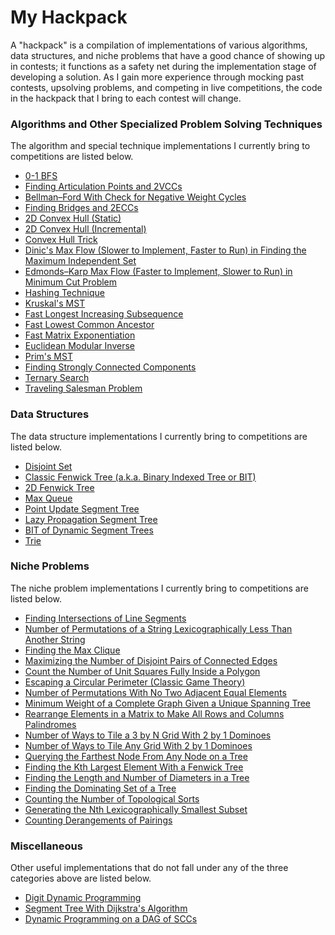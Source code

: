 # My Hackpack

A "hackpack" is a compilation of implementations of various algorithms, data structures, and niche problems that have a good chance of showing up in contests; it functions as a safety net during the implementation stage of developing a solution. As I gain more experience through mocking past contests, upsolving problems, and competing in live competitions, the code in the hackpack that I bring to each contest will change.

### Algorithms and Other Specialized Problem Solving Techniques

The algorithm and special technique implementations I currently bring to competitions are listed below.
* [0-1 BFS](https://github.com/vmaddur/Competitive_Programming/blob/master/Miscellaneous/jailbreak.cpp)
* [Finding Articulation Points and 2VCCs](https://gist.github.com/vmaddur/7f83bf412e166de4fb2d54836af646fc)
* [Bellman–Ford With Check for Negative Weight Cycles](https://github.com/vmaddur/Competitive_Programming/blob/master/USACO/Star%20League/Advanced%20Graph%20Algorithms%202/bigmac/sol.cpp)
* [Finding Bridges and 2ECCs](https://github.com/vmaddur/Competitive_Programming/blob/master/USACO/Star%20League/Advanced%20Graph%20Algorithms%202/rpaths/sol.cpp)
* [2D Convex Hull (Static)](https://github.com/vmaddur/Competitive_Programming/blob/master/USACO/Star%20League/Computational%20Geometry%202/moat/sol.cpp)
* [2D Convex Hull (Incremental)](https://github.com/vmaddur/Competitive_Programming/blob/master/USACO/2015%20Gold%20February%20Contest/fencing.cpp)
* [Convex Hull Trick](https://github.com/vmaddur/Competitive_Programming/blob/master/Miscellaneous/acquire.cpp)
* [Dinic's Max Flow (Slower to Implement, Faster to Run) in Finding the Maximum Independent Set](https://github.com/vmaddur/Competitive_Programming/blob/master/USACO/2011%20Gold%20November%20Contest/steeple.cpp)
* [Edmonds–Karp Max Flow (Faster to Implement, Slower to Run) in Minimum Cut Problem](https://github.com/vmaddur/Competitive_Programming/blob/master/USACO/Training%20Pages/Chapter%205/telecow.cpp)
* [Hashing Technique](https://github.com/vmaddur/Competitive_Programming/blob/master/USACO/Star%20League/Advanced%20Data%20Structures/patterns/sol.cpp)
* [Kruskal's MST](https://github.com/vmaddur/Competitive_Programming/blob/master/Miscellaneous/minspantree.cpp)
* [Fast Longest Increasing Subsequence](https://github.com/vmaddur/Competitive_Programming/blob/master/Miscellaneous/longincsubseq.cpp)
* [Fast Lowest Common Ancestor](https://github.com/vmaddur/Competitive_Programming/blob/master/USACO/2015%20Platinum%20December%20Contest/maxflow.cpp)
* [Fast Matrix Exponentiation](https://github.com/vmaddur/Competitive_Programming/blob/master/Miscellaneous/graph1p1.cpp)
* [Euclidean Modular Inverse](https://github.com/vmaddur/Competitive_Programming/blob/master/CodeForces/CF101532E.cpp)
* [Prim's MST](https://github.com/vmaddur/Competitive_Programming/blob/master/Miscellaneous/androids.cpp) 
* [Finding Strongly Connected Components](https://github.com/vmaddur/Competitive_Programming/blob/master/USACO/Training%20Pages/Chapter%205/schlnet.cpp)
* [Ternary Search](https://github.com/vmaddur/Competitive_Programming/blob/master/Miscellaneous/jewelrybox.cpp)
* [Traveling Salesman Problem](https://github.com/vmaddur/Competitive_Programming/blob/master/USACO/2013%20Gold%20January%20Contest/island.cpp)

### Data Structures

The data structure implementations I currently bring to competitions are listed below.
* [Disjoint Set](https://github.com/vmaddur/Competitive_Programming/blob/master/USACO/2014%20Gold%20January%20Contest/skilevel.cpp)
* [Classic Fenwick Tree (a.k.a. Binary Indexed Tree or BIT)](https://github.com/vmaddur/Competitive_Programming/blob/master/Miscellaneous/rotatingcards.cpp)
* [2D Fenwick Tree](https://github.com/vmaddur/Competitive_Programming/blob/master/Miscellaneous/matsum.cpp)
* [Max Queue](https://github.com/vmaddur/Competitive_Programming/blob/master/Miscellaneous/pizzabag.cpp)
* [Point Update Segment Tree](https://github.com/vmaddur/Competitive_Programming/blob/master/Miscellaneous/holygrailwar.cpp)
* [Lazy Propagation Segment Tree](https://github.com/vmaddur/Competitive_Programming/blob/master/USACO/2015%20Platinum%20December%20Contest/haybales.cpp)
* [BIT of Dynamic Segment Trees](https://github.com/vmaddur/Competitive_Programming/blob/master/USACO/2016%20Platinum%20January%20Contest/mowing.cpp)
* [Trie](https://github.com/vmaddur/Competitive_Programming/blob/master/USACO/2012%20Gold%20December%20Contest/first.cpp)

### Niche Problems

The niche problem implementations I currently bring to competitions are listed below.
* [Finding Intersections of Line Segments](https://github.com/vmaddur/Competitive_Programming/blob/master/Miscellaneous/crisscross.cpp)
* [Number of Permutations of a String Lexicographically Less Than Another String](https://github.com/vmaddur/Competitive_Programming/blob/master/CodeForces/CF895D.cpp)
* [Finding the Max Clique](https://github.com/vmaddur/Competitive_Programming/blob/master/CodeForces/CF839E.cpp)
* [Maximizing the Number of Disjoint Pairs of Connected Edges](https://github.com/vmaddur/Competitive_Programming/blob/master/CodeForces/CF860D.cpp)
* [Count the Number of Unit Squares Fully Inside a Polygon](https://github.com/vmaddur/Competitive_Programming/blob/master/Miscellaneous/arable.cpp)
* [Escaping a Circular Perimeter (Classic Game Theory)](https://github.com/vmaddur/Competitive_Programming/blob/master/Miscellaneous/catmouse.cpp)
* [Number of Permutations With No Two Adjacent Equal Elements](https://github.com/vmaddur/Competitive_Programming/blob/master/Miscellaneous/distinctneighbours.cpp)
* [Minimum Weight of a Complete Graph Given a Unique Spanning Tree](https://github.com/vmaddur/Competitive_Programming/blob/master/Miscellaneous/invent.cpp)
* [Rearrange Elements in a Matrix to Make All Rows and Columns Palindromes](https://github.com/vmaddur/Competitive_Programming/blob/master/Miscellaneous/palinmatrix.cpp)
* [Number of Ways to Tile a 3 by N Grid With 2 by 1 Dominoes](https://github.com/vmaddur/Competitive_Programming/blob/master/UCF%20Camp/2017%20Contest%20No.%207/sticks.cpp)
* [Number of Ways to Tile Any Grid With 2 by 1 Dominoes](https://github.com/vmaddur/Competitive_Programming/blob/master/Miscellaneous/tilingdominoes.cpp)
* [Querying the Farthest Node From Any Node on a Tree](https://github.com/vmaddur/Competitive_Programming/blob/master/Miscellaneous/tunnels.cpp)
* [Finding the Kth Largest Element With a Fenwick Tree](https://github.com/vmaddur/Competitive_Programming/blob/master/Miscellaneous/wowow.cpp)
* [Finding the Length and Number of Diameters in a Tree](https://github.com/vmaddur/Competitive_Programming/blob/master/UCF%20Camp/2016%20Contest%20No.%203/treetopia.cpp)
* [Finding the Dominating Set of a Tree](https://github.com/vmaddur/Competitive_Programming/blob/master/UCF%20Camp/2016%20Contest%20No.%205/lure.cpp)
* [Counting the Number of Topological Sorts](https://github.com/vmaddur/Competitive_Programming/blob/master/UCF%20Camp/2017%20Contest%20No.%202/story.cpp)
* [Generating the Nth Lexicographically Smallest Subset](https://github.com/vmaddur/Competitive_Programming/blob/master/UCF%20Camp/2017%20Contest%20No.%204/combos.cpp)
* [Counting Derangements of Pairings](https://github.com/vmaddur/Competitive_Programming/blob/master/UCF%20Camp/2017%20Contest%20No.%207/morecombos.cpp)

### Miscellaneous

Other useful implementations that do not fall under any of the three categories above are listed below.
* [Digit Dynamic Programming](https://github.com/vmaddur/Competitive_Programming/blob/master/USACO/2014%20Silver%20US%20Open%20Contest/odometer.cpp)
* [Segment Tree With Dijkstra's Algorithm](https://github.com/vmaddur/Competitive_Programming/blob/master/CodeForces/CF787D.cpp)
* [Dynamic Programming on a DAG of SCCs](https://github.com/vmaddur/Competitive_Programming/blob/master/Miscellaneous/raider.cpp)
